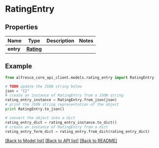 # RatingEntry


## Properties
Name | Type | Description | Notes
------------ | ------------- | ------------- | -------------
**entry** | [**Rating**](Rating.md) |  | 

## Example

```python
from alfresco_core_api_client.models.rating_entry import RatingEntry

# TODO update the JSON string below
json = "{}"
# create an instance of RatingEntry from a JSON string
rating_entry_instance = RatingEntry.from_json(json)
# print the JSON string representation of the object
print RatingEntry.to_json()

# convert the object into a dict
rating_entry_dict = rating_entry_instance.to_dict()
# create an instance of RatingEntry from a dict
rating_entry_form_dict = rating_entry.from_dict(rating_entry_dict)
```
[[Back to Model list]](../README.md#documentation-for-models) [[Back to API list]](../README.md#documentation-for-api-endpoints) [[Back to README]](../README.md)


